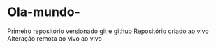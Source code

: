 # Ola-mundo-
Primeiro repositório versionado git e github
Repositório criado ao vivo
Alteração remota ao vivo
ao vivo
